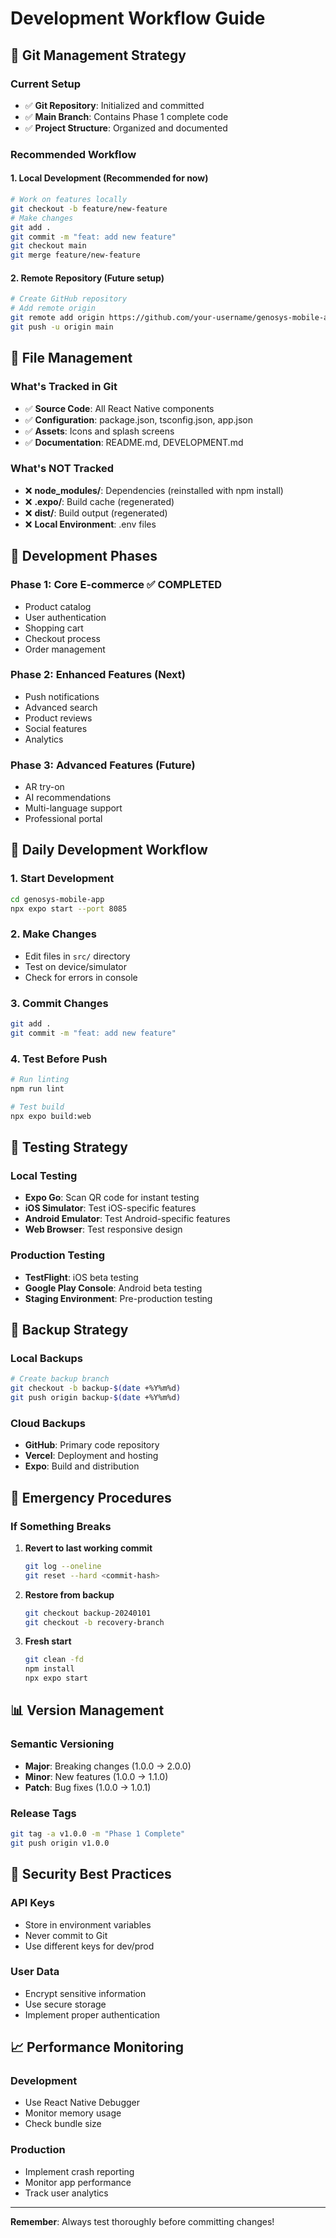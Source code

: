 # Development Workflow Guide

## 🔄 Git Management Strategy

### Current Setup
- ✅ **Git Repository**: Initialized and committed
- ✅ **Main Branch**: Contains Phase 1 complete code
- ✅ **Project Structure**: Organized and documented

### Recommended Workflow

#### 1. **Local Development** (Recommended for now)
```bash
# Work on features locally
git checkout -b feature/new-feature
# Make changes
git add .
git commit -m "feat: add new feature"
git checkout main
git merge feature/new-feature
```

#### 2. **Remote Repository** (Future setup)
```bash
# Create GitHub repository
# Add remote origin
git remote add origin https://github.com/your-username/genosys-mobile-app.git
git push -u origin main
```

## 📁 File Management

### What's Tracked in Git
- ✅ **Source Code**: All React Native components
- ✅ **Configuration**: package.json, tsconfig.json, app.json
- ✅ **Assets**: Icons and splash screens
- ✅ **Documentation**: README.md, DEVELOPMENT.md

### What's NOT Tracked
- ❌ **node_modules/**: Dependencies (reinstalled with npm install)
- ❌ **.expo/**: Build cache (regenerated)
- ❌ **dist/**: Build output (regenerated)
- ❌ **Local Environment**: .env files

## 🚀 Development Phases

### Phase 1: Core E-commerce ✅ COMPLETED
- Product catalog
- User authentication
- Shopping cart
- Checkout process
- Order management

### Phase 2: Enhanced Features (Next)
- Push notifications
- Advanced search
- Product reviews
- Social features
- Analytics

### Phase 3: Advanced Features (Future)
- AR try-on
- AI recommendations
- Multi-language support
- Professional portal

## 🔧 Daily Development Workflow

### 1. **Start Development**
```bash
cd genosys-mobile-app
npx expo start --port 8085
```

### 2. **Make Changes**
- Edit files in `src/` directory
- Test on device/simulator
- Check for errors in console

### 3. **Commit Changes**
```bash
git add .
git commit -m "feat: add new feature"
```

### 4. **Test Before Push**
```bash
# Run linting
npm run lint

# Test build
npx expo build:web
```

## 📱 Testing Strategy

### Local Testing
- **Expo Go**: Scan QR code for instant testing
- **iOS Simulator**: Test iOS-specific features
- **Android Emulator**: Test Android-specific features
- **Web Browser**: Test responsive design

### Production Testing
- **TestFlight**: iOS beta testing
- **Google Play Console**: Android beta testing
- **Staging Environment**: Pre-production testing

## 🔄 Backup Strategy

### Local Backups
```bash
# Create backup branch
git checkout -b backup-$(date +%Y%m%d)
git push origin backup-$(date +%Y%m%d)
```

### Cloud Backups
- **GitHub**: Primary code repository
- **Vercel**: Deployment and hosting
- **Expo**: Build and distribution

## 🚨 Emergency Procedures

### If Something Breaks
1. **Revert to last working commit**
   ```bash
   git log --oneline
   git reset --hard <commit-hash>
   ```

2. **Restore from backup**
   ```bash
   git checkout backup-20240101
   git checkout -b recovery-branch
   ```

3. **Fresh start**
   ```bash
   git clean -fd
   npm install
   npx expo start
   ```

## 📊 Version Management

### Semantic Versioning
- **Major**: Breaking changes (1.0.0 → 2.0.0)
- **Minor**: New features (1.0.0 → 1.1.0)
- **Patch**: Bug fixes (1.0.0 → 1.0.1)

### Release Tags
```bash
git tag -a v1.0.0 -m "Phase 1 Complete"
git push origin v1.0.0
```

## 🔐 Security Best Practices

### API Keys
- Store in environment variables
- Never commit to Git
- Use different keys for dev/prod

### User Data
- Encrypt sensitive information
- Use secure storage
- Implement proper authentication

## 📈 Performance Monitoring

### Development
- Use React Native Debugger
- Monitor memory usage
- Check bundle size

### Production
- Implement crash reporting
- Monitor app performance
- Track user analytics

---

**Remember**: Always test thoroughly before committing changes!
